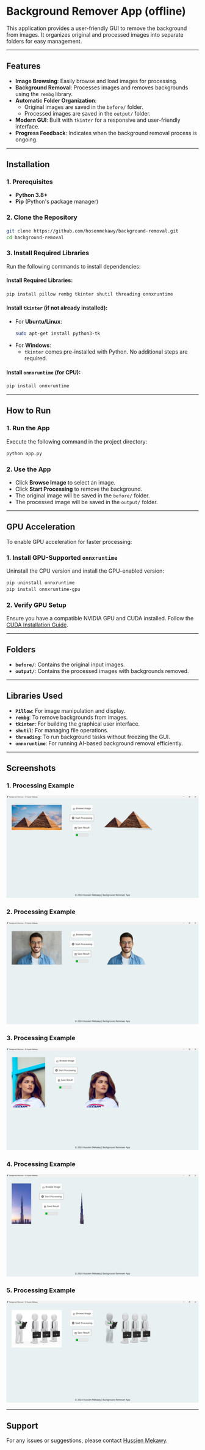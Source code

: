 # Background Remover App (offline)

This application provides a user-friendly GUI to remove the background from images. It organizes original and processed images into separate folders for easy management.

---

## Features

- **Image Browsing**: Easily browse and load images for processing.
- **Background Removal**: Processes images and removes backgrounds using the `rembg` library.
- **Automatic Folder Organization**:
  - Original images are saved in the `before/` folder.
  - Processed images are saved in the `output/` folder.
- **Modern GUI**: Built with `tkinter` for a responsive and user-friendly interface.
- **Progress Feedback**: Indicates when the background removal process is ongoing.

---

## Installation

### 1. Prerequisites
- **Python 3.8+**
- **Pip** (Python's package manager)

### 2. Clone the Repository
```bash
git clone https://github.com/hosenmekawy/background-removal.git
cd background-removal
```

### 3. Install Required Libraries
Run the following commands to install dependencies:

#### Install Required Libraries:
```bash
pip install pillow rembg tkinter shutil threading onnxruntime
```

#### Install `tkinter` (if not already installed):
- For **Ubuntu/Linux**:
  ```bash
  sudo apt-get install python3-tk
  ```
- For **Windows**:
  - `tkinter` comes pre-installed with Python. No additional steps are required.

#### Install `onnxruntime` (for CPU):
```bash
pip install onnxruntime
```

---

## How to Run

### 1. Run the App
Execute the following command in the project directory:
```bash
python app.py
```

### 2. Use the App
- Click **Browse Image** to select an image.
- Click **Start Processing** to remove the background.
- The original image will be saved in the `before/` folder.
- The processed image will be saved in the `output/` folder.

---

## GPU Acceleration

To enable GPU acceleration for faster processing:

### 1. Install GPU-Supported `onnxruntime`
Uninstall the CPU version and install the GPU-enabled version:
```bash
pip uninstall onnxruntime
pip install onnxruntime-gpu
```

### 2. Verify GPU Setup
Ensure you have a compatible NVIDIA GPU and CUDA installed. Follow the [CUDA Installation Guide](https://developer.nvidia.com/cuda-toolkit).

---

## Folders

- **`before/`**: Contains the original input images.
- **`output/`**: Contains the processed images with backgrounds removed.

---

## Libraries Used

- **`Pillow`**: For image manipulation and display.
- **`rembg`**: To remove backgrounds from images.
- **`tkinter`**: For building the graphical user interface.
- **`shutil`**: For managing file operations.
- **`threading`**: To run background tasks without freezing the GUI.
- **`onnxruntime`**: For running AI-based background removal efficiently.

---

## Screenshots




### 1. **Processing Example**
![Processing Example](screenshoots/image1.png)

### 2. **Processing Example**
![Processing Example](screenshoots/image2.png)

### 3. **Processing Example**
![Processing Example](screenshoots/image3.png)

### 4. **Processing Example**
![Processing Example](screenshoots/image4.png)

### 5. **Processing Example**
![Processing Example](screenshoots/image5.png)

---

## Support
For any issues or suggestions, please contact [Hussien Mekawy](mailto:hussienmekawy38@gmail.com).

